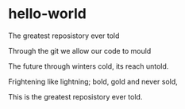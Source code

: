 # hello-world
The greatest reposistory ever told



Through the git we allow our code to mould

The future through winters cold, its reach untold.

Frightening like lightning; bold, gold and never sold,

This is the greatest reposistory ever told.

